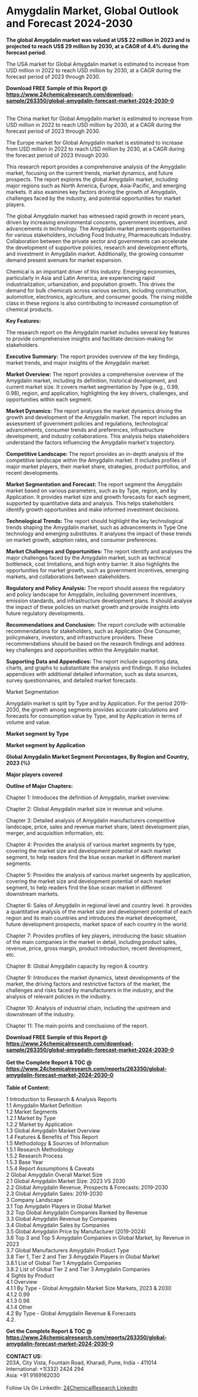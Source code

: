 <h1>Amygdalin Market, Global Outlook and Forecast 2024-2030</h1><p><strong>The global Amygdalin market was valued at US$ 22 million in 2023 and is projected to reach US$ 29 million by 2030, at a CAGR of 4.4% during the forecast period.</strong></p><p>
</p><p>The USA market for Global Amygdalin market is estimated to increase from USD million in 2022 to reach USD million by 2030, at a CAGR during the forecast period of 2023 through 2030.</p><div><b>Download FREE Sample of this Report @ 
            <a href="https://www.24chemicalresearch.com/download-sample/263350/global-amygdalin-forecast-market-2024-2030-0">
            https://www.24chemicalresearch.com/download-sample/263350/global-amygdalin-forecast-market-2024-2030-0</a></b></div><br><p>
</p><p>The China market for Global Amygdalin market is estimated to increase from USD million in 2022 to reach USD million by 2030, at a CAGR during the forecast period of 2023 through 2030.</p><p>
</p><p>The Europe market for Global Amygdalin market is estimated to increase from USD million in 2022 to reach USD million by 2030, at a CAGR during the forecast period of 2023 through 2030.</p><p>
</p><p>This research report provides a comprehensive analysis of the Amygdalin market, focusing on the current trends, market dynamics, and future prospects. The report explores the global Amygdalin market, including major regions such as North America, Europe, Asia-Pacific, and emerging markets. It also examines key factors driving the growth of Amygdalin, challenges faced by the industry, and potential opportunities for market players.</p><p>
The global Amygdalin market has witnessed rapid growth in recent years, driven by increasing environmental concerns, government incentives, and advancements in technology. The Amygdalin market presents opportunities for various stakeholders, including Food Industry, Pharmaceuticals Industry. Collaboration between the private sector and governments can accelerate the development of supportive policies, research and development efforts, and investment in Amygdalin market. Additionally, the growing consumer demand present avenues for market expansion.</p><p>
Chemical is an important driver of this industry. Emerging economies, particularly in Asia and Latin America, are experiencing rapid industrialization, urbanization, and population growth. This drives the demand for bulk chemicals across various sectors, including construction, automotive, electronics, agriculture, and consumer goods. The rising middle class in these regions is also contributing to increased consumption of chemical products.</p><p>
<strong>Key Features:</strong></p><p>
The research report on the Amygdalin market includes several key features to provide comprehensive insights and facilitate decision-making for stakeholders.</p><p>
<strong>Executive Summary:</strong> The report provides overview of the key findings, market trends, and major insights of the Amygdalin market.</p><p>
<strong>Market Overview:</strong> The report provides a comprehensive overview of the Amygdalin market, including its definition, historical development, and current market size. It covers market segmentation by Type (e.g., 0.99, 0.98), region, and application, highlighting the key drivers, challenges, and opportunities within each segment.</p><p>
<strong>Market Dynamics: </strong>The report analyses the market dynamics driving the growth and development of the Amygdalin market. The report includes an assessment of government policies and regulations, technological advancements, consumer trends and preferences, infrastructure development, and industry collaborations. This analysis helps stakeholders understand the factors influencing the Amygdalin market's trajectory.</p><p>
<strong>Competitive Landscape: </strong>The report provides an in-depth analysis of the competitive landscape within the Amygdalin market. It includes profiles of major market players, their market share, strategies, product portfolios, and recent developments.</p><p>
<strong>Market Segmentation and Forecast: </strong>The report segment the Amygdalin market based on various parameters, such as by Type, region, and by Application. It provides market size and growth forecasts for each segment, supported by quantitative data and analysis. This helps stakeholders identify growth opportunities and make informed investment decisions.</p><p>
<strong>Technological Trends:</strong> The report should highlight the key technological trends shaping the Amygdalin market, such as advancements in Type One technology and emerging substitutes. It analyses the impact of these trends on market growth, adoption rates, and consumer preferences.</p><p>
<strong>Market Challenges and Opportunities:</strong> The report identify and analyses the major challenges faced by the Amygdalin market, such as technical bottleneck, cost limitations, and high entry barrier. It also highlights the opportunities for market growth, such as government incentives, emerging markets, and collaborations between stakeholders.</p><p>
<strong>Regulatory and Policy Analysis:</strong> The report should assess the regulatory and policy landscape for Amygdalin, including government incentives, emission standards, and infrastructure development plans. It should analyse the impact of these policies on market growth and provide insights into future regulatory developments.</p><p>
<strong>Recommendations and Conclusion:</strong> The report conclude with actionable recommendations for stakeholders, such as Application One Consumer, policymakers, investors, and infrastructure providers. These recommendations should be based on the research findings and address key challenges and opportunities within the Amygdalin market.</p><p>
<strong>Supporting Data and Appendices: </strong>The report include supporting data, charts, and graphs to substantiate the analysis and findings. It also includes appendices with additional detailed information, such as data sources, survey questionnaires, and detailed market forecasts.</p><p>
Market Segmentation</p><p>
Amygdalin market is split by Type and by Application. For the period 2019-2030, the growth among segments provides accurate calculations and forecasts for consumption value by Type, and by Application in terms of volume and value.</p><p>
<strong>Market segment by Type</strong></p><p>
</p><p>
</p><p><strong>Market segment by Application</strong></p><p>
</p><p>
</p><p><strong>Global Amygdalin Market Segment Percentages, By Region and Country, 2023 (%)</strong></p><p>
</p><p>
</p><p><strong>Major players covered</strong></p><p>
</p><p>
</p><p><strong>Outline of Major Chapters:</strong></p><p>
Chapter 1: Introduces the definition of Amygdalin, market overview.</p><p>
Chapter 2: Global Amygdalin market size in revenue and volume.</p><p>
Chapter 3: Detailed analysis of Amygdalin manufacturers competitive landscape, price, sales and revenue market share, latest development plan, merger, and acquisition information, etc.</p><p>
Chapter 4: Provides the analysis of various market segments by type, covering the market size and development potential of each market segment, to help readers find the blue ocean market in different market segments.</p><p>
Chapter 5: Provides the analysis of various market segments by application, covering the market size and development potential of each market segment, to help readers find the blue ocean market in different downstream markets.</p><p>
Chapter 6: Sales of Amygdalin in regional level and country level. It provides a quantitative analysis of the market size and development potential of each region and its main countries and introduces the market development, future development prospects, market space of each country in the world.</p><p>
Chapter 7: Provides profiles of key players, introducing the basic situation of the main companies in the market in detail, including product sales, revenue, price, gross margin, product introduction, recent development, etc.</p><p>
Chapter 8: Global Amygdalin capacity by region &amp; country.</p><p>
Chapter 9: Introduces the market dynamics, latest developments of the market, the driving factors and restrictive factors of the market, the challenges and risks faced by manufacturers in the industry, and the analysis of relevant policies in the industry.</p><p>
Chapter 10: Analysis of industrial chain, including the upstream and downstream of the industry.</p><p>
Chapter 11: The main points and conclusions of the report.</p><div><b>Download FREE Sample of this Report @ 
            <a href="https://www.24chemicalresearch.com/download-sample/263350/global-amygdalin-forecast-market-2024-2030-0">
            https://www.24chemicalresearch.com/download-sample/263350/global-amygdalin-forecast-market-2024-2030-0</a></b></div><br><div><b>Get the Complete Report & TOC @ 
            <a href="https://www.24chemicalresearch.com/reports/263350/global-amygdalin-forecast-market-2024-2030-0">
            https://www.24chemicalresearch.com/reports/263350/global-amygdalin-forecast-market-2024-2030-0</a></b></div><br>
            <b>Table of Content:</b><p>1 Introduction to Research & Analysis Reports<br />
    1.1 Amygdalin Market Definition<br />
    1.2 Market Segments<br />
        1.2.1 Market by Type<br />
        1.2.2 Market by Application<br />
    1.3 Global Amygdalin Market Overview<br />
    1.4 Features & Benefits of This Report<br />
    1.5 Methodology & Sources of Information<br />
        1.5.1 Research Methodology<br />
        1.5.2 Research Process<br />
        1.5.3 Base Year<br />
        1.5.4 Report Assumptions & Caveats<br />
2 Global Amygdalin Overall Market Size<br />
    2.1 Global Amygdalin Market Size: 2023 VS 2030<br />
    2.2 Global Amygdalin Revenue, Prospects & Forecasts: 2019-2030<br />
    2.3 Global Amygdalin Sales: 2019-2030<br />
3 Company Landscape<br />
    3.1 Top Amygdalin Players in Global Market<br />
    3.2 Top Global Amygdalin Companies Ranked by Revenue<br />
    3.3 Global Amygdalin Revenue by Companies<br />
    3.4 Global Amygdalin Sales by Companies<br />
    3.5 Global Amygdalin Price by Manufacturer (2019-2024)<br />
    3.6 Top 3 and Top 5 Amygdalin Companies in Global Market, by Revenue in 2023<br />
    3.7 Global Manufacturers Amygdalin Product Type<br />
    3.8 Tier 1, Tier 2 and Tier 3 Amygdalin Players in Global Market<br />
        3.8.1 List of Global Tier 1 Amygdalin Companies<br />
        3.8.2 List of Global Tier 2 and Tier 3 Amygdalin Companies<br />
4 Sights by Product<br />
    4.1 Overview<br />
        4.1.1 By Type - Global Amygdalin Market Size Markets, 2023 & 2030<br />
        4.1.2 0.99<br />
        4.1.3 0.98<br />
        4.1.4 Other<br />
    4.2 By Type - Global Amygdalin Revenue & Forecasts<br />
        4.2.</p><div><b>Get the Complete Report & TOC @ 
            <a href="https://www.24chemicalresearch.com/reports/263350/global-amygdalin-forecast-market-2024-2030-0">
            https://www.24chemicalresearch.com/reports/263350/global-amygdalin-forecast-market-2024-2030-0</a></b></div><br><b>CONTACT US:</b><br>
            203A, City Vista, Fountain Road, Kharadi, Pune, India - 411014<br>
            International: +1(332) 2424 294<br>
            Asia: +91 9169162030 <br><br>
            Follow Us On LinkedIn: <a href="https://www.linkedin.com/company/24chemicalresearch/">24ChemicalResearch LinkedIn</a>